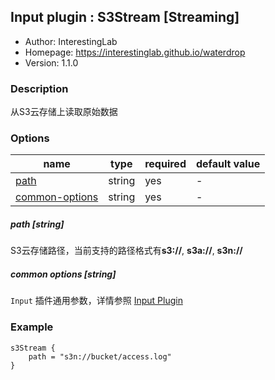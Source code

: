 ## Input plugin : S3Stream [Streaming]

* Author: InterestingLab
* Homepage: https://interestinglab.github.io/waterdrop
* Version: 1.1.0

### Description

从S3云存储上读取原始数据

### Options

| name | type | required | default value |
| --- | --- | --- | --- |
| [path](#path-string) | string | yes | - |
| [common-options](#common-options-string)| string | yes | - |


##### path [string]

S3云存储路径，当前支持的路径格式有**s3://**, **s3a://**, **s3n://**

##### common options [string]

`Input` 插件通用参数，详情参照 [Input Plugin](/zh-cn/v1/configuration/input-plugin)


### Example

```
s3Stream {
    path = "s3n://bucket/access.log"
}
```